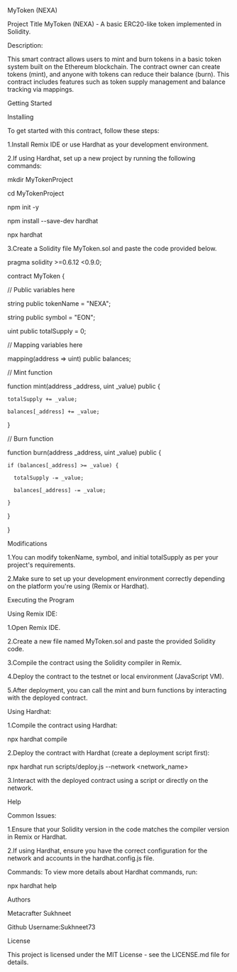 MyToken (NEXA)


Project Title
MyToken (NEXA) - A basic ERC20-like token implemented in Solidity.

Description:

This smart contract allows users to mint and burn tokens in a basic token system built on the Ethereum blockchain. The contract owner can create tokens (mint), and anyone with tokens can reduce their balance (burn). This contract includes features such as token supply management and balance tracking via mappings.

Getting Started

Installing

To get started with this contract, follow these steps:

1.Install Remix IDE or use Hardhat as your development environment.

2.If using Hardhat, set up a new project by running the following commands:

mkdir MyTokenProject

cd MyTokenProject

npm init -y

npm install --save-dev hardhat

npx hardhat


3.Create a Solidity file MyToken.sol and paste the code provided below.

pragma solidity >=0.6.12 <0.9.0;

contract MyToken {

  // Public variables here
  
  string public tokenName = "NEXA";
  
  string public symbol = "EON"; 

  uint public totalSupply = 0;

  // Mapping variables here
  
  mapping(address => uint) public balances;

  // Mint function
  
  function mint(address _address, uint _value) public {
  
    totalSupply += _value;
    
    balances[_address] += _value;
    
  }

  // Burn function
  
  function burn(address _address, uint _value) public {
  
    if (balances[_address] >= _value) {
    
      totalSupply -= _value;
      
      balances[_address] -= _value;
      
    }
    
  }
  
}



Modifications

1.You can modify tokenName, symbol, and initial totalSupply as per your project's requirements.

2.Make sure to set up your development environment correctly depending on the platform you're using (Remix or Hardhat).

Executing the Program

Using Remix IDE:

1.Open Remix IDE.

2.Create a new file named MyToken.sol and paste the provided Solidity code.

3.Compile the contract using the Solidity compiler in Remix.

4.Deploy the contract to the testnet or local environment (JavaScript VM).

5.After deployment, you can call the mint and burn functions by interacting with the deployed contract.

Using Hardhat:

1.Compile the contract using Hardhat:

npx hardhat compile

2.Deploy the contract with Hardhat (create a deployment script first):

npx hardhat run scripts/deploy.js --network <network_name>

3.Interact with the deployed contract using a script or directly on the network.

Help

Common Issues:

1.Ensure that your Solidity version in the code matches the compiler version in Remix or Hardhat.

2.If using Hardhat, ensure you have the correct configuration for the network and accounts in the hardhat.config.js file.

Commands: To view more details about Hardhat commands, run:

npx hardhat help

Authors

Metacrafter Sukhneet

Github Username:Sukhneet73

License

This project is licensed under the MIT License - see the LICENSE.md file for details.
